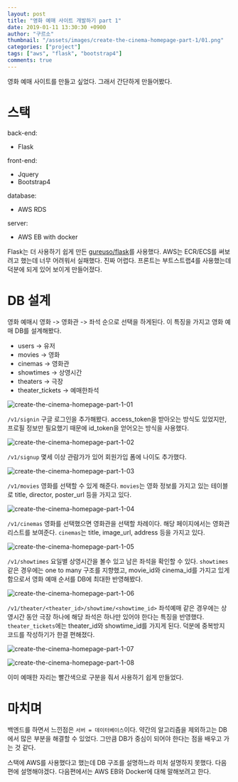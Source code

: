 ```yaml
---
layout: post
title: "영화 예매 사이트 개발하기 part 1"
date: 2019-01-11 13:30:30 +0900
author: "구르소"
thumbnail: "/assets/images/create-the-cinema-homepage-part-1/01.png"
categories: ["project"]
tags: ["aws", "flask", "bootstrap4"]
comments: true
---
```


영화 예매 사이트를 만들고 싶었다. 그래서 간단하게 만들어봤다.

# 스택

back-end:
- Flask

front-end:
- Jquery
- Bootstrap4

database:
- AWS RDS

server:
- AWS EB with docker

Flask는 더 사용하기 쉽게 만든 [gureuso/flask](https://github.com/gureuso/Flask)를 사용했다. AWS는 ECR/ECS를 써보려고 했는데 너무 어려워서 실패했다. 진짜 어렵다.
프론트는 부트스트랩4를 사용했는데 덕분에 되게 있어 보이게 만들어졌다.

# DB 설계

영화 예매시 영화 -> 영화관 -> 좌석 순으로 선택을 하게된다. 이 특징을 가지고 영화 예매 DB를 설계해봤다.

- users -> 유저
- movies -> 영화
- cinemas -> 영화관
- showtimes -> 상영시간
- theaters -> 극장
- theater_tickets -> 예매한좌석

![create-the-cinema-homepage-part-1-01](/assets/images/create-the-cinema-homepage-part-1/01.png)

`/v1/signin` 구글 로그인을 추가해봤다. access_token을 받아오는 방식도 있었지만, 프로필 정보만 필요했기 때문에 id_token을 얻어오는 방식을 사용했다.

![create-the-cinema-homepage-part-1-02](/assets/images/create-the-cinema-homepage-part-1/02.png)

`/v1/signup` 몇세 이상 관람가가 있어 회원가입 폼에 나이도 추가했다.

![create-the-cinema-homepage-part-1-03](/assets/images/create-the-cinema-homepage-part-1/03.gif)

`/v1/movies` 영화를 선택할 수 있게 해준다. `movies`는 영화 정보를 가지고 있는 테이블로 title, director, poster_url 등을 가지고 있다.

![create-the-cinema-homepage-part-1-04](/assets/images/create-the-cinema-homepage-part-1/04.png)

`/v1/cinemas` 영화를 선택했으면 영화관을 선택할 차례이다. 해당 페이지에서는 영화관 리스트를 보여준다. `cinemas`는 title, image_url, address 등을 가지고 있다.

![create-the-cinema-homepage-part-1-05](/assets/images/create-the-cinema-homepage-part-1/05.png)

`/v1/showtimes` 요일별 상영시간을 볼수 있고 남은 좌석을 확인할 수 있다.
`showtimes` 같은 경우에는 one to many 구조를 지향했고, movie_id와 cinema_id를 가지고 있게 함으로서 영화 예매 순서를 DB에 최대한 반영해봤다.

![create-the-cinema-homepage-part-1-06](/assets/images/create-the-cinema-homepage-part-1/06.gif)

`/v1/theater/<theater_id>/showtime/<showtime_id>` 좌석예매 같은 경우에는 상영시간 동안 극장 하나에 해당 좌석은 하나만 있어야 한다는 특징을 반영했다. `theater_tickets`에는 theater_id와 showtime_id를 가지게 된다. 덕분에 중복방지 코드를 작성하기가 한결 편해졌다.

![create-the-cinema-homepage-part-1-07](/assets/images/create-the-cinema-homepage-part-1/07.png)

![create-the-cinema-homepage-part-1-08](/assets/images/create-the-cinema-homepage-part-1/08.png)

이미 예매한 자리는 빨간색으로 구분을 줘서 사용하기 쉽게 만들었다.

# 마치며

백엔드를 하면서 느낀점은 `서버 = 데이터베이스`이다.
약간의 알고리즘을 제외하고는 DB에서 많은 부분을 해결할 수 있었다.
그만큼 DB가 중심이 되어야 한다는 점을 배우고 가는 것 같다.

스택에 AWS를 사용했다고 했는데 DB 구조를 설명하느라 미처 설명하지 못했다. 다음편에 설명해야겠다.
다음편에서는 AWS EB와 Docker에 대해 말해보려고 한다.
